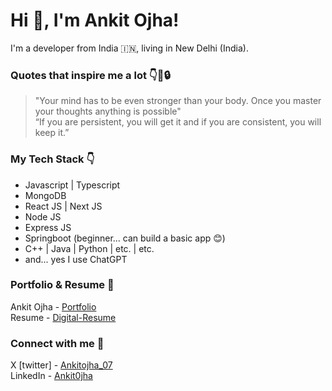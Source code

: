 # Hi 👋, I'm Ankit Ojha! 
I'm a developer from India 🇮🇳, living in New Delhi (India).

### Quotes that inspire me a lot 👇🧠🔒
> "Your mind has to be even stronger than your body. Once you master your thoughts anything is possible" </br>
> “If you are persistent, you will get it and if you are consistent, you will keep it.”

### My Tech Stack 👇
- Javascript | Typescript
- MongoDB
- React JS | Next JS
- Node JS
- Express JS
- Springboot (beginner... can build a basic app 😊)
- C++ | Java | Python | etc. | etc.
- and... yes I use ChatGPT

### Portfolio & Resume 🐼
Ankit Ojha - [Portfolio](https://ankitojha07.github.io/ankitojha/)</br>
Resume - [Digital-Resume](https://ankitojha07.github.io/ankit-ojha-digital-resume)

### Connect with me 💭
X [twitter] - [Ankitojha_07](https://x.com/ankitojha_07) </br>
LinkedIn    - [Ankit0jha](https://www.linkedin.com/in/ankit0jha/)
